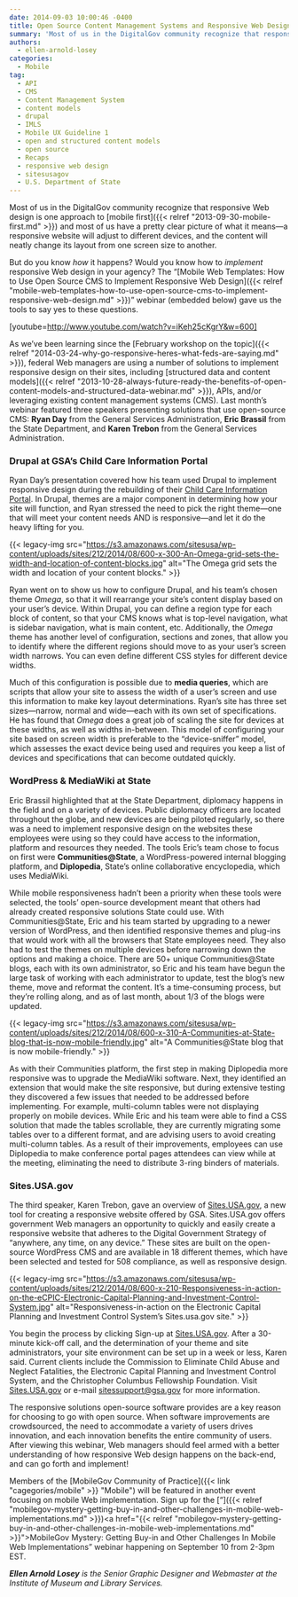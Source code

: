 ```yaml
---
date: 2014-09-03 10:00:46 -0400
title: Open Source Content Management Systems and Responsive Web Design Webinar Recap
summary: 'Most of us in the DigitalGov community recognize that responsive Web design is one approach to mobile first and most of us have a pretty clear picture of what it means&mdash;a responsive website will adjust to different devices, and the content will neatly change its layout from one screen size to another. But do you'
authors:
  - ellen-arnold-losey
categories:
  - Mobile
tag:
  - API
  - CMS
  - Content Management System
  - content models
  - drupal
  - IMLS
  - Mobile UX Guideline 1
  - open and structured content models
  - open source
  - Recaps
  - responsive web design
  - sitesusagov
  - U.S. Department of State
---
```


Most of us in the DigitalGov community recognize that responsive Web design is one approach to [mobile first]({{< relref "2013-09-30-mobile-first.md" >}}) and most of us have a pretty clear picture of what it means—a responsive website will adjust to different devices, and the content will neatly change its layout from one screen size to another.

But do you know _how_ it happens? Would you know how to _implement_ responsive Web design in your agency? The “[Mobile Web Templates: How to Use Open Source CMS to Implement Responsive Web Design]({{< relref "mobile-web-templates-how-to-use-open-source-cms-to-implement-responsive-web-design.md" >}})” webinar (embedded below) gave us the tools to say yes to these questions.

[youtube=http://www.youtube.com/watch?v=iKeh25cKgrY&w=600]

As we’ve been learning since the [February workshop on the topic]({{< relref "2014-03-24-why-go-responsive-heres-what-feds-are-saying.md" >}}), federal Web managers are using a number of solutions to implement responsive design on their sites, including [structured data and content models]({{< relref "2013-10-28-always-future-ready-the-benefits-of-open-content-models-and-structured-data-webinar.md" >}}), APIs, and/or leveraging existing content management systems (CMS). Last month’s webinar featured three speakers presenting solutions that use open-source CMS: **Ryan Day** from the General Services Administration, **Eric Brassil** from the State Department, and **Karen Trebon** from the General Services Administration.

### Drupal at GSA’s Child Care Information Portal

Ryan Day’s presentation covered how his team used Drupal to implement responsive design during the rebuilding of their [Child Care Information Portal](http://financeweb.gsa.gov/childcare_portal). In Drupal, themes are a major component in determining how your site will function, and Ryan stressed the need to pick the right theme—one that will meet your content needs AND is responsive—and let it do the heavy lifting for you.

{{< legacy-img src="https://s3.amazonaws.com/sitesusa/wp-content/uploads/sites/212/2014/08/600-x-300-An-Omega-grid-sets-the-width-and-location-of-content-blocks.jpg" alt="The Omega grid sets the width and location of your content blocks." >}}

Ryan went on to show us how to configure Drupal, and his team’s chosen theme _Omega_, so that it will rearrange your site’s content display based on your user’s device. Within Drupal, you can define a region type for each block of content, so that your CMS knows what is top-level navigation, what is sidebar navigation, what is main content, etc. Additionally, the _Omega_ theme has another level of configuration, sections and zones, that allow you to identify where the different regions should move to as your user’s screen width narrows. You can even define different CSS styles for different device widths.

Much of this configuration is possible due to **media queries**, which are scripts that allow your site to assess the width of a user’s screen and use this information to make key layout determinations. Ryan’s site has three set sizes—narrow, normal and wide—each with its own set of specifications. He has found that _Omega_ does a great job of scaling the site for devices at these widths, as well as widths in-between. This model of configuring your site based on screen width is preferable to the “device-sniffer” model, which assesses the exact device being used and requires you keep a list of devices and specifications that can become outdated quickly.

### WordPress & MediaWiki at State

Eric Brassil highlighted that at the State Department, diplomacy happens in the field and on a variety of devices. Public diplomacy officers are located throughout the globe, and new devices are being piloted regularly, so there was a need to implement responsive design on the websites these employees were using so they could have access to the information, platform and resources they needed. The tools Eric’s team chose to focus on first were **Communities@State**, a WordPress-powered internal blogging platform, and **Diplopedia**, State’s online collaborative encyclopedia, which uses MediaWiki.

While mobile responsiveness hadn’t been a priority when these tools were selected, the tools’ open-source development meant that others had already created responsive solutions State could use. With Communities@State, Eric and his team started by upgrading to a newer version of WordPress, and then identified responsive themes and plug-ins that would work with all the browsers that State employees need. They also had to test the themes on multiple devices before narrowing down the options and making a choice. There are 50+ unique Communities@State blogs, each with its own administrator, so Eric and his team have begun the large task of working with each administrator to update, test the blog’s new theme, move and reformat the content. It’s a time-consuming process, but they’re rolling along, and as of last month, about 1/3 of the blogs were updated.

{{< legacy-img src="https://s3.amazonaws.com/sitesusa/wp-content/uploads/sites/212/2014/08/600-x-310-A-Communities-at-State-blog-that-is-now-mobile-friendly.jpg" alt="A Communities@State blog that is now mobile-friendly." >}}

As with their Communities platform, the first step in making Diplopedia more responsive was to upgrade the MediaWiki software. Next, they identified an extension that would make the site responsive, but during extensive testing they discovered a few issues that needed to be addressed before implementing. For example, multi-column tables were not displaying properly on mobile devices. While Eric and his team were able to find a CSS solution that made the tables scrollable, they are currently migrating some tables over to a different format, and are advising users to avoid creating multi-column tables. As a result of their improvements, employees can use Diplopedia to make conference portal pages attendees can view while at the meeting, eliminating the need to distribute 3-ring binders of materials.

### Sites.USA.gov

The third speaker, Karen Trebon, gave an overview of [Sites.USA.gov](https://sites.usa.gov/), a new tool for creating a responsive website offered by GSA. Sites.USA.gov offers government Web managers an opportunity to quickly and easily create a responsive website that adheres to the Digital Government Strategy of “anywhere, any time, on any device.” These sites are built on the open-source WordPress CMS and are available in 18 different themes, which have been selected and tested for 508 compliance, as well as responsive design.

{{< legacy-img src="https://s3.amazonaws.com/sitesusa/wp-content/uploads/sites/212/2014/08/600-x-210-Responsiveness-in-action-on-the-eCPIC-Electronic-Capital-Planning-and-Investment-Control-System.jpg" alt="Responsiveness-in-action on the Electronic Capital Planning and Investment Control System’s Sites.usa.gov site." >}}

You begin the process by clicking Sign-up at [Sites.USA.gov](https://sites.usa.gov/). After a 30-minute kick-off call, and the determination of your theme and site administrators, your site environment can be set up in a week or less, Karen said. Current clients include the Commission to Eliminate Child Abuse and Neglect Fatalities, the Electronic Capital Planning and Investment Control System, and the Christopher Columbus Fellowship Foundation. Visit [Sites.USA.gov](https://sites.usa.gov/) or e-mail <sitessupport@gsa.gov> for more information.

The responsive solutions open-source software provides are a key reason for choosing to go with open source. When software improvements are crowdsourced, the need to accommodate a variety of users drives innovation, and each innovation benefits the entire community of users. After viewing this webinar, Web managers should feel armed with a better understanding of how responsive Web design happens on the back-end, and can go forth and implement!

Members of the [MobileGov Community of Practice]({{< link "cagegories/mobile" >}} "Mobile") will be featured in another event focusing on mobile Web implementation. Sign up for the [&#8220;]({{< relref "mobilegov-mystery-getting-buy-in-and-other-challenges-in-mobile-web-implementations.md" >}})<span style="color: #222222"><a href="{{< relref "mobilegov-mystery-getting-buy-in-and-other-challenges-in-mobile-web-implementations.md" >}}">MobileGov Mystery: Getting Buy-in and Other Challenges In Mobile Web Implementations&#8221;</a> webinar happening on September 10 from 2-3pm EST.</span>

_**Ellen Arnold Losey** is the Senior Graphic Designer and Webmaster at the Institute of Museum and Library Services._

 
